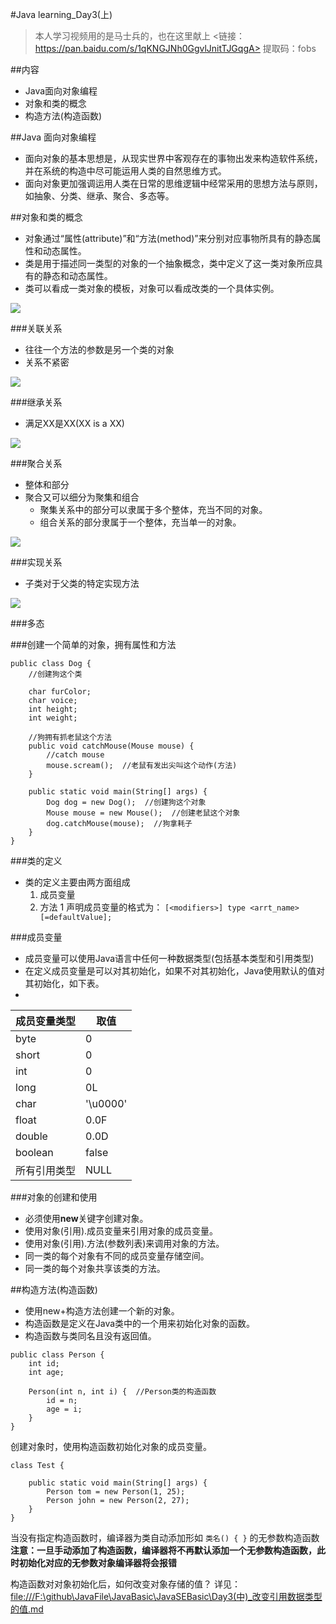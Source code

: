 #Java learning_Day3(上)
>本人学习视频用的是马士兵的，也在这里献上
><链接：https://pan.baidu.com/s/1qKNGJNh0GgvlJnitTJGqgA>
提取码：fobs

##内容
- Java面向对象编程
- 对象和类的概念
- 构造方法(构造函数)


##Java 面向对象编程
- 面向对象的基本思想是，从现实世界中客观存在的事物出发来构造软件系统，并在系统的构造中尽可能运用人类的自然思维方式。
- 面向对象更加强调运用人类在日常的思维逻辑中经常采用的思想方法与原则，如抽象、分类、继承、聚合、多态等。

##对象和类的概念
- 对象通过“属性(attribute)”和“方法(method)”来分别对应事物所具有的静态属性和动态属性。
- 类是用于描述同一类型的对象的一个抽象概念，类中定义了这一类对象所应具有的静态和动态属性。
- 类可以看成一类对象的模板，对象可以看成改类的一个具体实例。

![](https://i.imgur.com/G243Jmr.png)

###关联关系
- 往往一个方法的参数是另一个类的对象
- 关系不紧密

![](https://i.imgur.com/i4NS4JJ.png)

###继承关系
- 满足XX是XX(XX is a XX)

![](https://i.imgur.com/q0TxmbO.png)

###聚合关系
- 整体和部分
- 聚合又可以细分为聚集和组合
  - 聚集关系中的部分可以隶属于多个整体，充当不同的对象。
  - 组合关系的部分隶属于一个整体，充当单一的对象。

![](https://i.imgur.com/evYYZ7j.png)

###实现关系
- 子类对于父类的特定实现方法

![](https://i.imgur.com/MLeOpqG.png)

###多态

###创建一个简单的对象，拥有属性和方法
```
public class Dog {
	//创建狗这个类
	
	char furColor;
	char voice;
	int height;
	int weight;
	
	//狗拥有抓老鼠这个方法
	public void catchMouse(Mouse mouse) {
		//catch mouse
		mouse.scream();  //老鼠有发出尖叫这个动作(方法)
	}

	public static void main(String[] args) {
		Dog dog = new Dog();  //创建狗这个对象
		Mouse mouse = new Mouse();  //创建老鼠这个对象
		dog.catchMouse(mouse);  //狗拿耗子
	}
}
```

###类的定义
- 类的定义主要由两方面组成
  1. 成员变量
  2. 方法
1 声明成员变量的格式为： `[<modifiers>] type <arrt_name>[=defaultValue];`

###成员变量
- 成员变量可以使用Java语言中任何一种数据类型(包括基本类型和引用类型)
- 在定义成员变量是可以对其初始化，如果不对其初始化，Java使用默认的值对其初始化，如下表。
- 
| 成员变量类型 | 取值 |
| ------ | ------ |
| byte | 0 |
| short | 0 |
| int | 0 |
| long | 0L |
| char | '\u0000' |
| float | 0.0F |
| double | 0.0D |
| boolean | false |
| 所有引用类型 | NULL |

###对象的创建和使用
- 必须使用**new**关键字创建对象。
- 使用对象(引用).成员变量来引用对象的成员变量。
- 使用对象(引用).方法(参数列表)来调用对象的方法。
- 同一类的每个对象有不同的成员变量存储空间。
- 同一类的每个对象共享该类的方法。

##构造方法(构造函数)
- 使用new+构造方法创建一个新的对象。
- 构造函数是定义在Java类中的一个用来初始化对象的函数。
- 构造函数与类同名且没有返回值。

```
public class Person {
	int id;
	int age;

	Person(int n, int i) {  //Person类的构造函数
		id = n;
		age = i;
	}
}
```
创建对象时，使用构造函数初始化对象的成员变量。
```
class Test {

	public static void main(String[] args) {
		Person tom = new Person(1, 25);
		Person john = new Person(2, 27);
	}	
}
```

当没有指定构造函数时，编译器为类自动添加形如 `类名() { }` 的无参数构造函数
**注意：一旦手动添加了构造函数，编译器将不再默认添加一个无参数构造函数，此时初始化对应的无参数对象编译器将会报错**

构造函数对对象初始化后，如何改变对象存储的值？ 详见：<file:///F:\github\JavaFile\JavaBasic\JavaSEBasic\Day3(中)_改变引用数据类型的值.md>